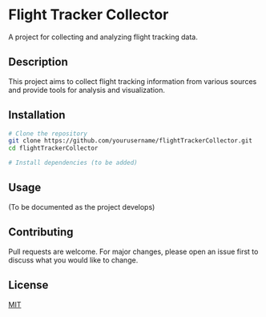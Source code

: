 # Flight Tracker Collector

A project for collecting and analyzing flight tracking data.

## Description

This project aims to collect flight tracking information from various sources and provide tools for analysis and visualization.

## Installation

```bash
# Clone the repository
git clone https://github.com/yourusername/flightTrackerCollector.git
cd flightTrackerCollector

# Install dependencies (to be added)
```

## Usage

(To be documented as the project develops)

## Contributing

Pull requests are welcome. For major changes, please open an issue first to discuss what you would like to change.

## License

[MIT](https://choosealicense.com/licenses/mit/)